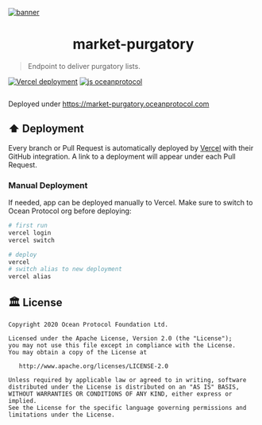 [![banner](https://raw.githubusercontent.com/oceanprotocol/art/master/github/repo-banner%402x.png)](https://oceanprotocol.com)

<h1 align="center">market-purgatory</h1>

> Endpoint to deliver purgatory lists.

[![Vercel deployment](https://flat.badgen.net/badge/vercel/auto-deployment/21c4dd?icon=now)](https://vercel.com/oceanprotocol/market)
[![js oceanprotocol](https://img.shields.io/badge/js-oceanprotocol-7b1173.svg)](https://github.com/oceanprotocol/eslint-config-oceanprotocol)

```ts

```

Deployed under https://market-purgatory.oceanprotocol.com

## ⬆️ Deployment

Every branch or Pull Request is automatically deployed by [Vercel](https://vercel.com) with their GitHub integration. A link to a deployment will appear under each Pull Request.

### Manual Deployment

If needed, app can be deployed manually to Vercel. Make sure to switch to Ocean Protocol org before deploying:

```bash
# first run
vercel login
vercel switch

# deploy
vercel
# switch alias to new deployment
vercel alias
```

## 🏛 License

```text
Copyright 2020 Ocean Protocol Foundation Ltd.

Licensed under the Apache License, Version 2.0 (the "License");
you may not use this file except in compliance with the License.
You may obtain a copy of the License at

   http://www.apache.org/licenses/LICENSE-2.0

Unless required by applicable law or agreed to in writing, software
distributed under the License is distributed on an "AS IS" BASIS,
WITHOUT WARRANTIES OR CONDITIONS OF ANY KIND, either express or implied.
See the License for the specific language governing permissions and
limitations under the License.
```